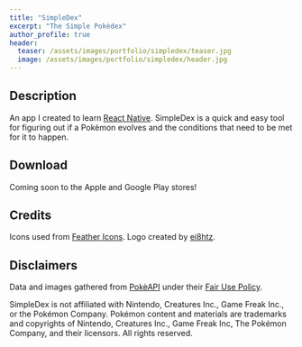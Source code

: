```yaml
---
title: "SimpleDex"
excerpt: "The Simple Pokèdex"
author_profile: true
header:
  teaser: /assets/images/portfolio/simpledex/teaser.jpg
  image: /assets/images/portfolio/simpledex/header.jpg
---
```


## Description

An app I created to learn [React Native](https://reactnative.dev/).
SimpleDex is a quick and easy tool for figuring out if a Pokèmon evolves and the conditions that need to be met for it to happen.

## Download

Coming soon to the Apple and Google Play stores!

## Credits

Icons used from [Feather Icons](https://feathericons.com/).
Logo created by [ei8htz](https://www.fiverr.com/ei8htz).

## Disclaimers

Data and images gathered from [PokèAPI](https://pokeapi.co/) under their [Fair Use Policy](https://pokeapi.co/docs/v2#fairuse).

SimpleDex is not affiliated with Nintendo, Creatures Inc., Game Freak Inc., or the Pokémon Company. Pokémon content and materials are trademarks and copyrights of Nintendo, Creatures Inc., Game Freak Inc, The Pokémon Company, and their licensors. All rights reserved.
